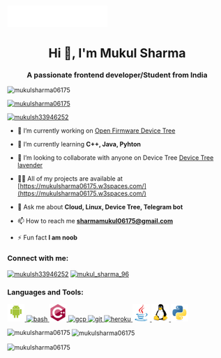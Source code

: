 <img src="header.svg"></img>

<h1 align="center">Hi 👋, I'm Mukul Sharma</h1>
<h3 align="center">A passionate frontend developer/Student from India</h3>

<p align="left"> <img src="https://komarev.com/ghpvc/?username=mukulsharma06175&label=Profile%20views&color=ad0bda&style=flat-square" alt="mukulsharma06175" /> </p>

<p align="left"> <a href="https://github.com/ryo-ma/github-profile-trophy"><img src="https://github-profile-trophy.vercel.app/?username=mukulsharma06175" alt="mukulsharma06175" /></a> </p>

<p align="left"> <a href="https://twitter.com/mukulsh33946252" target="blank"><img src="https://img.shields.io/twitter/follow/mukulsh33946252?logo=twitter&style=for-the-badge" alt="mukulsh33946252" /></a> </p>

- 🔭 I’m currently working on [Open Firmware Device Tree](https://github.com/MukulSharma06175/device_xiaomi_lavender-S)

- 🌱 I’m currently learning **C++, Java, Pyhton**

- 👯 I’m looking to collaborate with anyone on Device Tree [Device Tree lavender](https://github.com/MukulSharma06175/device_xiaomi_lavender-S)

- 👨‍💻 All of my projects are available at [https://mukulsharma06175.w3spaces.com/](https://mukulsharma06175.w3spaces.com/)

- 💬 Ask me about **Cloud, Linux, Device Tree, Telegram bot**

- 📫 How to reach me **sharmamukul06175@gmail.com**

- ⚡ Fun fact **I am noob**

<h3 align="left">Connect with me:</h3>
<p align="left">
<a href="https://twitter.com/mukulsh33946252" target="blank"><img align="center" src="https://raw.githubusercontent.com/rahuldkjain/github-profile-readme-generator/master/src/images/icons/Social/twitter.svg" alt="mukulsh33946252" height="30" width="40" /></a>
<a href="https://instagram.com/mukul_sharma_96" target="blank"><img align="center" src="https://raw.githubusercontent.com/rahuldkjain/github-profile-readme-generator/master/src/images/icons/Social/instagram.svg" alt="mukul_sharma_96" height="30" width="40" /></a>
</p>

<h3 align="left">Languages and Tools:</h3>
<p align="left"> <a href="https://developer.android.com" target="_blank" rel="noreferrer"> <img src="https://raw.githubusercontent.com/devicons/devicon/master/icons/android/android-original-wordmark.svg" alt="android" width="40" height="40"/> </a> <a href="https://www.gnu.org/software/bash/" target="_blank" rel="noreferrer"> <img src="https://www.vectorlogo.zone/logos/gnu_bash/gnu_bash-icon.svg" alt="bash" width="40" height="40"/> </a> <a href="https://www.w3schools.com/cpp/" target="_blank" rel="noreferrer"> <img src="https://raw.githubusercontent.com/devicons/devicon/master/icons/cplusplus/cplusplus-original.svg" alt="cplusplus" width="40" height="40"/> </a> <a href="https://cloud.google.com" target="_blank" rel="noreferrer"> <img src="https://www.vectorlogo.zone/logos/google_cloud/google_cloud-icon.svg" alt="gcp" width="40" height="40"/> </a> <a href="https://git-scm.com/" target="_blank" rel="noreferrer"> <img src="https://www.vectorlogo.zone/logos/git-scm/git-scm-icon.svg" alt="git" width="40" height="40"/> </a> <a href="https://heroku.com" target="_blank" rel="noreferrer"> <img src="https://www.vectorlogo.zone/logos/heroku/heroku-icon.svg" alt="heroku" width="40" height="40"/> </a> <a href="https://www.java.com" target="_blank" rel="noreferrer"> <img src="https://raw.githubusercontent.com/devicons/devicon/master/icons/java/java-original.svg" alt="java" width="40" height="40"/> </a> <a href="https://www.linux.org/" target="_blank" rel="noreferrer"> <img src="https://raw.githubusercontent.com/devicons/devicon/master/icons/linux/linux-original.svg" alt="linux" width="40" height="40"/> </a> <a href="https://www.python.org" target="_blank" rel="noreferrer"> <img src="https://raw.githubusercontent.com/devicons/devicon/master/icons/python/python-original.svg" alt="python" width="40" height="40"/> </a> </p>

<p><img align="left" src="https://github-readme-stats.vercel.app/api/top-langs?username=mukulsharma06175&show_icons=true&theme=gruvbox&locale=en&layout=compact" alt="mukulsharma06175" /></p>

<p>&nbsp;<img align="center" src="https://github-readme-stats.vercel.app/api?username=mukulsharma06175&show_icons=true&theme=synthwave&locale=en" alt="mukulsharma06175" /></p>

<p><img align="center" src="https://github-readme-streak-stats.herokuapp.com/?user=mukulsharma06175&theme=dark" alt="mukulsharma06175" /></p>
